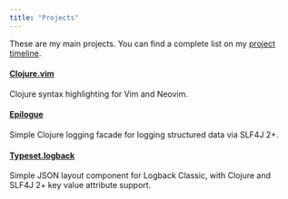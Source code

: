 ```yaml
---
title: "Projects"
---
```


These are my main projects.  You can find a complete list on my
[project timeline](timeline/).


#### [Clojure.vim](https://github.com/clojure-vim/clojure.vim)

Clojure syntax highlighting for Vim and Neovim.


#### [Epilogue](https://github.com/b-social/epilogue)

Simple Clojure logging facade for logging structured data via SLF4J 2+.


#### [Typeset.logback](https://github.com/b-social/typeset.logback)

Simple JSON layout component for Logback Classic, with Clojure and SLF4J 2+ key
value attribute support.
